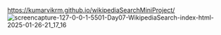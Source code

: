 https://kumarvikrm.github.io/wikipediaSearchMiniProject/
![screencapture-127-0-0-1-5501-Day07-WikipediaSearch-index-html-2025-01-26-21_17_16](https://github.com/user-attachments/assets/8dd01cb0-2358-4569-8c4b-02407d271e82)
